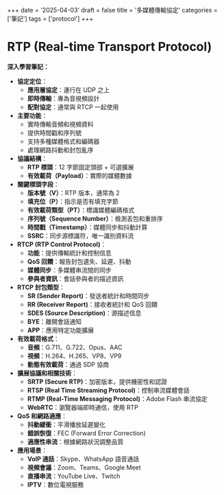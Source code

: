 +++
date = '2025-04-03'
draft = false
title = '多媒體傳輸協定'
categories = ['筆記']
tags = ['protocol']
+++

# RTP (Real-time Transport Protocol)

**深入學習筆記：**
- **協定定位**：
  * **應用層協定**：運行在 UDP 之上
  * **即時傳輸**：專為音視頻設計
  * **配對協定**：通常與 RTCP 一起使用
- **主要功能**：
  * 實時傳輸音頻和視頻資料
  * 提供時間戳和序列號
  * 支持多種媒體格式和編碼器
  * 處理網路抖動和封包亂序
- **協議結構**：
  * **RTP 標頭**：12 字節固定頭部 + 可選擴展
  * **有效載荷（Payload）**：實際的媒體數據
- **關鍵標頭字段**：
  * **版本號（V）**：RTP 版本，通常為 2
  * **填充位（P）**：指示是否有填充字節
  * **有效載荷類型（PT）**：標識媒體編碼格式
  * **序列號（Sequence Number）**：檢測丟包和重排序
  * **時間戳（Timestamp）**：媒體同步和抖動計算
  * **SSRC**：同步源標識符，唯一識別資料流
- **RTCP (RTP Control Protocol)**：
  * **功能**：提供傳輸統計和控制信息
  * **QoS 回饋**：報告封包遺失、延遲、抖動
  * **媒體同步**：多媒體串流間的同步
  * **參與者資訊**：會話參與者的描述資訊
- **RTCP 封包類型**：
  * **SR (Sender Report)**：發送者統計和時間同步
  * **RR (Receiver Report)**：接收者統計和 QoS 回饋
  * **SDES (Source Description)**：源描述信息
  * **BYE**：離開會話通知
  * **APP**：應用特定功能擴展
- **有效載荷格式**：
  * **音頻**：G.711、G.722、Opus、AAC
  * **視頻**：H.264、H.265、VP8、VP9
  * **動態有效載荷**：通過 SDP 協商
- **擴展協議和相關技術**：
  * **SRTP (Secure RTP)**：加密版本，提供機密性和認證
  * **RTSP (Real Time Streaming Protocol)**：控制串流媒體會話
  * **RTMP (Real-Time Messaging Protocol)**：Adobe Flash 串流協定
  * **WebRTC**：瀏覽器端即時通信，使用 RTP
- **QoS 和網路適應**：
  * **抖動緩衝**：平滑播放延遲變化
  * **錯誤恢復**：FEC (Forward Error Correction)
  * **適應性串流**：根據網路狀況調整品質
- **應用場景**：
  * **VoIP 通話**：Skype、WhatsApp 語音通話
  * **視頻會議**：Zoom、Teams、Google Meet
  * **直播串流**：YouTube Live、Twitch
  * **IPTV**：數位電視服務